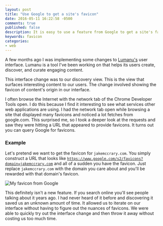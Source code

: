 ```yaml
---
layout: post
title: "Use Google to get a site's favicon"
date: 2016-05-11 16:22:58 -0500
comments: true
published: false
description: It is easy to use a feature from Google to get a site's favicon.
keywords: favicon
categories: 
- web
---
```


A few months ago I was implementing some changes to
[Lumanu's](https://lumanu.com) user interface. Lumanu is a tool I've
been working on that helps its users create, discover, and curate
engaging content.

This interface change was to our discovery view. This is the view that
surfaces interesting content to our users. The change involved
showing the favicon of content's origin in our interface.

I often browse the Internet with the network tab of the Chrome
Developer Tools open. I do this because I find it interesting to see
what services other web applications are using. I had the network tab
open while browsing a site that displayed many favicons and noticed a
lot fetches from google.com. This surprised me, so I took a deeper
look at the requests and saw they were hitting a URL that appeared to
provide favicons. It turns out you can query Google for favicons.

### Example

Let's pretend we want to get the favicon for `jakemccrary.com`. You
simply construct a URL that looks like
[`https://www.google.com/s2/favicons?domain=jakemccrary.com`](https://www.google.com/s2/favicons?domain=jakemccrary.com)
and all of a sudden you have the favicon. Just replace
`jakemccrary.com` with the domain you care about and you'll be
rewarded with that domain's favicon.

![My favicon from Google](https://www.google.com/s2/favicons?domain=jakemccrary.com "Favicon from Google")

This definitely isn't a new feature. If you search online you'll see
people talking about it years ago. I had never heard of it before and
discovering it saved us an unknown amount of time. It allowed us to
iterate on our interface without having to figure out the nuances of
favicons. We were able to quickly try out the interface change and
then throw it away without costing us too much time.
